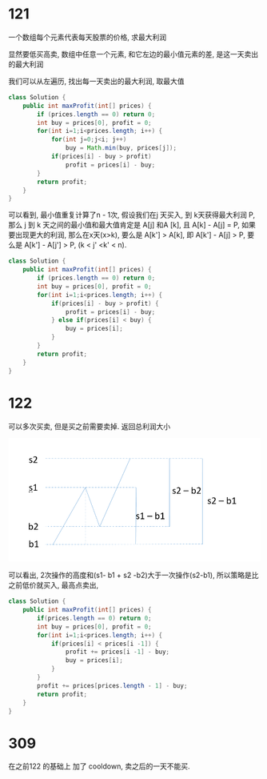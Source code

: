 # 121
一个数组每个元素代表每天股票的价格, 求最大利润

显然要低买高卖, 数组中任意一个元素, 和它左边的最小值元素的差, 是这一天卖出的最大利润

我们可以从左遍历, 找出每一天卖出的最大利润, 取最大值 
```java
class Solution {
    public int maxProfit(int[] prices) {
        if (prices.length == 0) return 0;
        int buy = prices[0], profit = 0; 
        for(int i=1;i<prices.length; i++) {
            for(int j=0;j<i; j++)
                buy = Math.min(buy, prices[j]);
            if(prices[i] - buy > profit)
                profit = prices[i] - buy;
        }
        return profit;
    }
}
```
可以看到, 最小值重复计算了n - 1次,  假设我们在j 天买入, 到 k天获得最大利润 P,
那么 j 到 k 天之间的最小值和最大值肯定是 A[j] 和A [k], 且 A[k] - A[j] = P,
如果要出现更大的利润, 那么在x天(x>k), 要么是 A[k'] > A[k], 即 A[k'] - A[j] > P,
要么是 A[k'] - A[j'] > P, (k < j' <k' < n).

```java
class Solution {
    public int maxProfit(int[] prices) {
        if (prices.length == 0) return 0;
        int buy = prices[0], profit = 0;
        for(int i=1;i<prices.length; i++) {
            if(prices[i] - buy > profit) {
                profit = prices[i] - buy;
            } else if(prices[i] < buy) {
                buy = prices[i];    
            }
        }
        return profit;
    }
}
```

# 122 
可以多次买卖, 但是买之前需要卖掉. 返回总利润大小

![](bs.png)


可以看出, 2次操作的高度和(s1- b1 + s2 -b2)大于一次操作(s2-b1),
所以策略是比之前低价就买入, 最高点卖出,


```java
class Solution {
    public int maxProfit(int[] prices) {
        if(prices.length == 0) return 0;
        int buy = prices[0], profit = 0;
        for(int i=1;i<prices.length; i++) {
            if(prices[i] < prices[i -1]) {
                profit += prices[i -1] - buy;
                buy = prices[i];
            }
        }
        profit += prices[prices.length - 1] - buy;
        return profit;
    }
}
```
# 309
在之前122 的基础上 加了 cooldown, 卖之后的一天不能买. 


